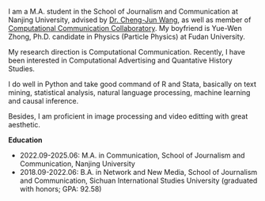 I am a M.A. student in the School of Journalism and Communication at Nanjing University, advised by [Dr. Cheng-Jun Wang](https://chengjun.github.io/), as well as member of [Computational Communication Collaboratory](https://computational-communication.com/). My boyfriend is Yue-Wen Zhong, Ph.D. candidate in Physics (Particle Physics) at Fudan University.

My research direction is Computational Communication. Recently, I have been interested in Computational Advertising and Quantative History Studies.

I do well in Python and take good command of R and Stata, basically on text mining, statistical analysis, natural language processing, machine learning and causal inference.

Besides, I am proficient in image processing and video editting with great aesthetic.

**Education**

- 2022.09-2025.06: M.A. in Communication, School of Journalism and Communication, Nanjing University
- 2018.09-2022.06: B.A. in Network and New Media, School of Journalism and Communication, Sichuan International Studies University (graduated with honors; GPA: 92.58)
